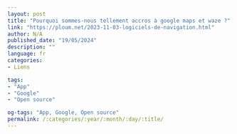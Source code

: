 ```yaml
---
layout: post
title: "Pourquoi sommes-nous tellement accros à google maps et waze ?"
link: "https://ploum.net/2023-11-03-logiciels-de-navigation.html"
author: N/A
published_date: "19/05/2024"
description: ""
language: fr
categories:
- Liens

tags:
- "App"
- "Google"
- "Open source"

og-tags: "App, Google, Open source"
permalink: /:categories/:year/:month/:day/:title/
---
```


